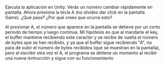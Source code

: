 Ejecuta la aplicación en Unity. Verás un número cambiar rápidamente en pantalla. Ahora presiona la tecla A (no olvides dar click en la pantalla Game). ¿Qué pasa? ¿Por qué crees que ocurra esto?

Al presionar A, el número que aparece en la pantalla se detiene por un corto periodo de tiempo y luego continua. Mi hipótesis es que al mandarle el key, el buffer mantiene recibiendo este caracter y se recibe de vuelta el número de bytes que se han recibido, y ya que el buffer sigue recibiendo "A", no para de subir el número de bytes recibidos (que se muestran en la pantalla), pero al escribir otra vez el A, el programa se detiene un momento al recibir una nueva isntrucción y sigue con su funcionamiento
